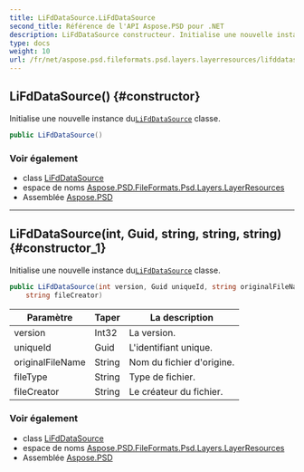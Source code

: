 ```yaml
---
title: LiFdDataSource.LiFdDataSource
second_title: Référence de l'API Aspose.PSD pour .NET
description: LiFdDataSource constructeur. Initialise une nouvelle instance duLiFdDataSource classe.
type: docs
weight: 10
url: /fr/net/aspose.psd.fileformats.psd.layers.layerresources/lifddatasource/lifddatasource/
---
```

## LiFdDataSource() {#constructor}

Initialise une nouvelle instance du[`LiFdDataSource`](../) classe.

```csharp
public LiFdDataSource()
```

### Voir également

* class [LiFdDataSource](../)
* espace de noms [Aspose.PSD.FileFormats.Psd.Layers.LayerResources](../../lifddatasource/)
* Assemblée [Aspose.PSD](../../../)

---

## LiFdDataSource(int, Guid, string, string, string) {#constructor_1}

Initialise une nouvelle instance du[`LiFdDataSource`](../) classe.

```csharp
public LiFdDataSource(int version, Guid uniqueId, string originalFileName, string fileType, 
    string fileCreator)
```

| Paramètre | Taper | La description |
| --- | --- | --- |
| version | Int32 | La version. |
| uniqueId | Guid | L'identifiant unique. |
| originalFileName | String | Nom du fichier d'origine. |
| fileType | String | Type de fichier. |
| fileCreator | String | Le créateur du fichier. |

### Voir également

* class [LiFdDataSource](../)
* espace de noms [Aspose.PSD.FileFormats.Psd.Layers.LayerResources](../../lifddatasource/)
* Assemblée [Aspose.PSD](../../../)



